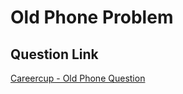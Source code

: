# Old Phone Problem

## Question Link

[Careercup - Old Phone Question](https://www.careercup.com/question?id=5680648437104640)
